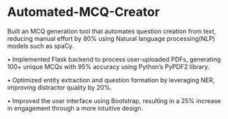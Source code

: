 # Automated-MCQ-Creator
 Built an MCQ generation tool that automates question creation from text, reducing manual effort by 80% using Natural language processing(NLP) models such as spaCy.
 
• Implemented Flask backend to process user-uploaded PDFs, generating 100+ unique MCQs with 95% accuracy using Python’s PyPDF2 library.

• Optimized entity extraction and question formation by leveraging NER, improving distractor quality by 20%.

• Improved the user interface using Bootstrap, resulting in a 25% increase in engagement through a more intuitive design.

